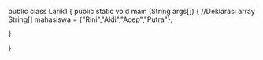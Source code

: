 public class Larik1
{
   public static void main (String args[])
   {
    //Deklarasi array
    String[] mahasiswa = {"Rini","Aldi","Acep","Putra"};

         
    }
 }
